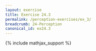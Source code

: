 ```yaml
---
layout: exercise
title: Exercise 24.3
permalink: /perception-exercises/ex_3/
breadcrumb: 24-Perception
canonical_id: ex24.3
---
```


{% include mathjax_support %}
